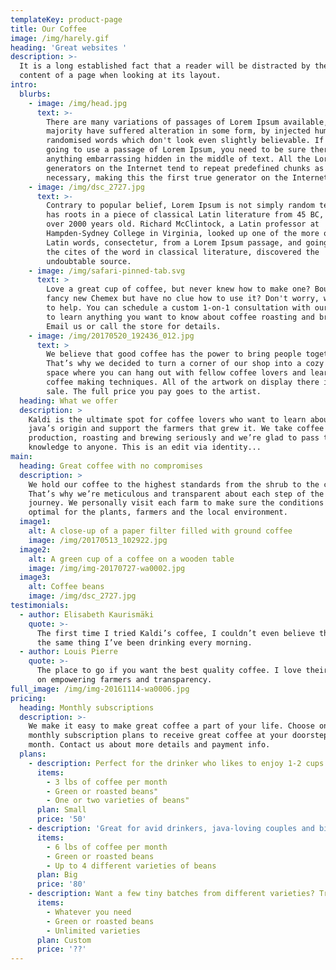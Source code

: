 ```yaml
---
templateKey: product-page
title: Our Coffee
image: /img/harely.gif
heading: 'Great websites '
description: >-
  It is a long established fact that a reader will be distracted by the readable
  content of a page when looking at its layout. 
intro:
  blurbs:
    - image: /img/head.jpg
      text: >-
        There are many variations of passages of Lorem Ipsum available, but the
        majority have suffered alteration in some form, by injected humour, or
        randomised words which don't look even slightly believable. If you are
        going to use a passage of Lorem Ipsum, you need to be sure there isn't
        anything embarrassing hidden in the middle of text. All the Lorem Ipsum
        generators on the Internet tend to repeat predefined chunks as
        necessary, making this the first true generator on the Internet. 
    - image: /img/dsc_2727.jpg
      text: >-
        Contrary to popular belief, Lorem Ipsum is not simply random text. It
        has roots in a piece of classical Latin literature from 45 BC, making it
        over 2000 years old. Richard McClintock, a Latin professor at
        Hampden-Sydney College in Virginia, looked up one of the more obscure
        Latin words, consectetur, from a Lorem Ipsum passage, and going through
        the cites of the word in classical literature, discovered the
        undoubtable source.
    - image: /img/safari-pinned-tab.svg
      text: >
        Love a great cup of coffee, but never knew how to make one? Bought a
        fancy new Chemex but have no clue how to use it? Don't worry, we’re here
        to help. You can schedule a custom 1-on-1 consultation with our baristas
        to learn anything you want to know about coffee roasting and brewing.
        Email us or call the store for details.
    - image: /img/20170520_192436_012.jpg
      text: >
        We believe that good coffee has the power to bring people together.
        That’s why we decided to turn a corner of our shop into a cozy meeting
        space where you can hang out with fellow coffee lovers and learn about
        coffee making techniques. All of the artwork on display there is for
        sale. The full price you pay goes to the artist.
  heading: What we offer
  description: >
    Kaldi is the ultimate spot for coffee lovers who want to learn about their
    java’s origin and support the farmers that grew it. We take coffee
    production, roasting and brewing seriously and we’re glad to pass that
    knowledge to anyone. This is an edit via identity...
main:
  heading: Great coffee with no compromises
  description: >
    We hold our coffee to the highest standards from the shrub to the cup.
    That’s why we’re meticulous and transparent about each step of the coffee’s
    journey. We personally visit each farm to make sure the conditions are
    optimal for the plants, farmers and the local environment.
  image1:
    alt: A close-up of a paper filter filled with ground coffee
    image: /img/20170513_102922.jpg
  image2:
    alt: A green cup of a coffee on a wooden table
    image: /img/img-20170727-wa0002.jpg
  image3:
    alt: Coffee beans
    image: /img/dsc_2727.jpg
testimonials:
  - author: Elisabeth Kaurismäki
    quote: >-
      The first time I tried Kaldi’s coffee, I couldn’t even believe that was
      the same thing I’ve been drinking every morning.
  - author: Louis Pierre
    quote: >-
      The place to go if you want the best quality coffee. I love their stance
      on empowering farmers and transparency.
full_image: /img/img-20161114-wa0006.jpg
pricing:
  heading: Monthly subscriptions
  description: >-
    We make it easy to make great coffee a part of your life. Choose one of our
    monthly subscription plans to receive great coffee at your doorstep each
    month. Contact us about more details and payment info.
  plans:
    - description: Perfect for the drinker who likes to enjoy 1-2 cups per day.
      items:
        - 3 lbs of coffee per month
        - Green or roasted beans"
        - One or two varieties of beans"
      plan: Small
      price: '50'
    - description: 'Great for avid drinkers, java-loving couples and bigger crowds'
      items:
        - 6 lbs of coffee per month
        - Green or roasted beans
        - Up to 4 different varieties of beans
      plan: Big
      price: '80'
    - description: Want a few tiny batches from different varieties? Try our custom plan
      items:
        - Whatever you need
        - Green or roasted beans
        - Unlimited varieties
      plan: Custom
      price: '??'
---
```


